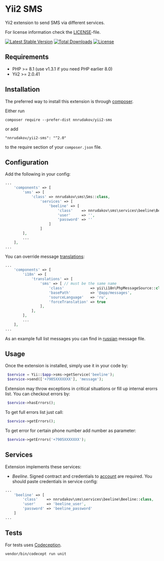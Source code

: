 Yii2 SMS
=============
Yii2 extension to send SMS via different services.

For license information check the [LICENSE](LICENSE.md)-file.

[![Latest Stable Version](https://poser.pugx.org/nnrudakov/yii2-sms/v/stable)](https://packagist.org/packages/nnrudakov/yii2-sms)
[![Total Downloads](https://poser.pugx.org/nnrudakov/yii2-sms/downloads)](https://packagist.org/packages/nnrudakov/yii2-sms)
[![License](https://poser.pugx.org/nnrudakov/yii2-sms/license)](https://packagist.org/packages/nnrudakov/yii2-sms)

Requirements
------------

* PHP >= 8.1 (use v1.3.1 if you need PHP earlier 8.0)
* Yii2 >= 2.0.41

Installation
------------

The preferred way to install this extension is through [composer](http://getcomposer.org/download/).

Either run

```
composer require --prefer-dist nnrudakov/yii2-sms
```

or add

```
"nnrudakov/yii2-sms": "^2.0"
```

to the require section of your `composer.json` file.

Configuration
-------------

Add the following in your config:

```php
...
    'components' => [
        'sms' => [
            'class' => nnrudakov\sms\Sms::class,
                'services' => [
                    'beeline' => [
                        'class'    => nnrudakov\sms\services\beeline\Beeline::class,
                        'user'     => '',
                        'password' => ''
                    ]
                ]
        ],
        ...
    ],
...
```

You can override message [translations](http://www.yiiframework.com/doc-2.0/guide-tutorial-i18n.html#message-translation):

```php
...
    'components' => [
        'i18n' => [
            'translations' => [
                'sms' => [ // must be the same name
                    'class'            => yii\i18n\PhpMessageSource::class,
                    'basePath'         => '@app/messages',
                    'sourceLanguage'   => 'ru',
                    'forceTranslation' => true
                ],
            ],
        ],
        ...
    ],
...
```

As an example full list messages you can find in [russian](src/messages/ru/sms.php) message file.

Usage
-----

Once the extension is installed, simply use it in your code by:

```php
 $service = Yii::$app->sms->getService('beeline');
 $service->send(['+7905XXXXXXX'], 'message');
 ```
 
Extension may throw exceptions in critical situations or fill up internal erorrs list. 
You can checkout errors by:

```php
 $service->hasErrors();
 ```
 
To get full errors list just call:

```php
 $service->getErrors();
 ```
 
To get error for certain phone number add number as parameter:

```php
 $service->getErrors('+7905XXXXXXX');
 ```
 
Services
--------

Extension implements these services:
* _Beeline_. Signed contract and credentials to [account](https://beeline.amega-inform.ru/) are required. You should
paste credentials in service config:

```php
...
    'beeline' => [
        'class'    => nnrudakov\sms\services\beeline\Beeline::class,
        'user'     => 'beeline_user',
        'password' => 'beeline_password'
    ]
...
```

Tests
-----

For tests uses [Codeception](http://codeception.com/docs/).

```
vendor/bin/codecept run unit
```
